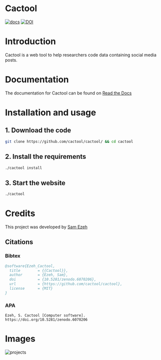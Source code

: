 # Cactool
[![docs](https://readthedocs.org/projects/cactool/badge/?version=latest&style=flat)](https://cactool.readthedocs.io) [![DOI](https://zenodo.org/badge/447718654.svg)](https://zenodo.org/badge/latestdoi/447718654)
# Introduction

Cactool is a web tool to help researchers code data containing social media posts.

# Documentation
The documentation for Cactool can be found on [Read the Docs](https://cactool.readthedocs.io)

# Installation and usage
## 1. Download the code
```bash
git clone https://github.com/cactool/cactool/ && cd cactool
```
## 2. Install the requirements
```bash
./cactool install
```
## 3. Start the website
```bash
./cactool
```
# Credits
This project was developed by [Sam Ezeh](https://github.com/dignissimus)
## Citations
### Bibtex
```bibtex
@software{Ezeh_Cactool,
  title        = {{Cactool}},
  author       = {Ezeh, Sam},
  doi          = {10.5281/zenodo.6070206},
  url          = {https://github.com/cactool/cactool},
  license      = {MIT}
}
```
### APA
```
Ezeh, S. Cactool [Computer software]. https://doi.org/10.5281/zenodo.6070206
```

# Images
![projects](https://user-images.githubusercontent.com/18627392/149658748-f480a750-2a05-4aad-83bd-c30cdbe86891.png)

